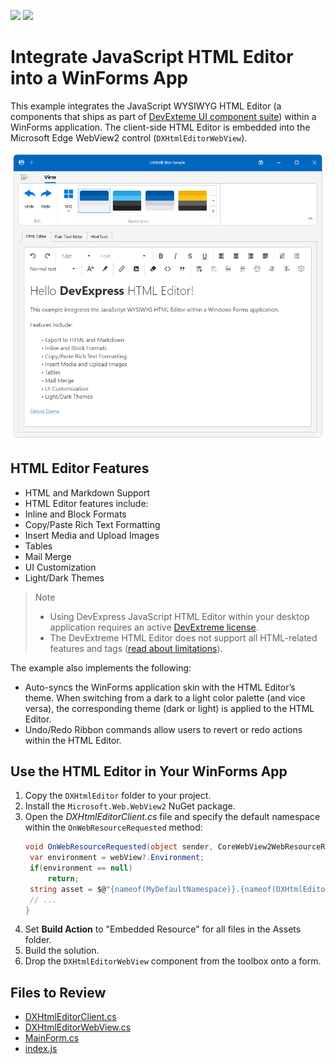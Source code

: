 <!-- default badges list -->
[![](https://img.shields.io/badge/Open_in_DevExpress_Support_Center-FF7200?style=flat-square&logo=DevExpress&logoColor=white)](https://supportcenter.devexpress.com/ticket/details/T1223158)
[![](https://img.shields.io/badge/📖_How_to_use_DevExpress_Examples-e9f6fc?style=flat-square)](https://docs.devexpress.com/GeneralInformation/403183)
<!-- default badges end -->

# Integrate JavaScript HTML Editor into a WinForms App

This example integrates the JavaScript WYSIWYG HTML Editor (a components that ships as part of [DevExteme UI component suite](https://js.devexpress.com)) within a WinForms application. The client-side HTML Editor is embedded into the Microsoft Edge WebView2 control (`DXHtmlEditorWebView`).

![Integrate JavaScript HTML Editor into a WinForms Application](https://raw.githubusercontent.com/DevExpress-Examples/integrate-devextreme-javascript-html-editor-into-winforms-app/main/i/devextreme-html-editor-within-winforms-app.png?token=GHSAT0AAAAAACOLUA4BY24LLNXJFVZ63SBCZPYBT7Q)

## HTML Editor Features

- HTML and Markdown Support
- HTML Editor features include:
- Inline and Block Formats
- Copy/Paste Rich Text Formatting
- Insert Media and Upload Images
- Tables
- Mail Merge
- UI Customization
- Light/Dark Themes

> Note
> -	Using DevExpress JavaScript HTML Editor within your desktop application requires an active [DevExtreme license](https://www.devexpress.com/buy/js/).
> -	The DevExtreme HTML Editor does not support all HTML-related features and tags ([read about limitations](https://js.devexpress.com/Angular/Documentation/Guide/UI_Components/HtmlEditor/Overview/)).

The example also implements the following:

- Auto-syncs the WinForms application skin with the HTML Editor’s theme. When switching from a dark to a light color palette (and vice versa), the corresponding theme (dark or light) is applied to the HTML Editor.
- Undo/Redo Ribbon commands allow users to revert or redo actions within the HTML Editor.

## Use the HTML Editor in Your WinForms App

1. Copy the `DXHtmlEditor` folder to your project.
2. Install the `Microsoft.Web.WebView2` NuGet package.
3. Open the *DXHtmlEditorClient.cs* file and specify the default namespace within the `OnWebResourceRequested` method:
   ```csharp
   void OnWebResourceRequested(object sender, CoreWebView2WebResourceRequestedEventArgs e) {
    var environment = webView?.Environment;
    if(environment == null)
        return;
    string asset = $@"{nameof(MyDefaultNamespace)}.{nameof(DXHtmlEditor)}.Assets.{e.Request.Uri.Substring(rootURIFilter.Length - 1)}";
    // ...
   }
   ```
4. Set **Build Action** to "Embedded Resource" for all files in the Assets folder.
5. Build the solution.
6. Drop the `DXHtmlEditorWebView` component from the toolbox onto a form.

## Files to Review

- [DXHtmlEditorClient.cs](./DXHtmlEditor/DXHtmlEditorClient.cs)
- [DXHtmlEditorWebView.cs](./DXHtmlEditor/DXHtmlEditorWebView.cs)
- [MainForm.cs](./MainForm.cs)
- [index.js](./DXHtmlEditor/Assets/index.js)
